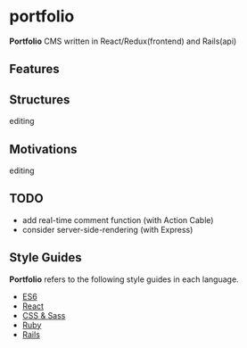 # portfolio
**Portfolio** CMS written in React/Redux(frontend) and Rails(api)

Features
-------


Structures
-------
editing

Motivations
-------
editing

TODO
-------
 - add real-time comment function (with Action Cable)
 - consider server-side-rendering (with Express)



Style Guides
-------
**Portfolio** refers to the following style guides in each language.

 - [ES6](https://github.com/airbnb/javascript)
 - [React](https://github.com/airbnb/javascript/tree/master/react)
 - [CSS & Sass](https://github.com/airbnb/css)
 - [Ruby](https://github.com/airbnb/ruby)
 - [Rails](https://github.com/thoughtbot/guides/tree/master/style/rails)